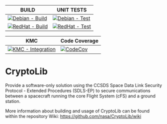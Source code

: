| BUILD | UNIT TESTS | 
| ----- | ---------- |
| [![Debian - Build](https://github.com/rjbrown2/CryptoLib/actions/workflows/debian-build.yml/badge.svg)](https://github.com/rjbrown2/CryptoLib/actions/workflows/debian-build.yml) | [![Debian - Test](https://github.com/rjbrown2/CryptoLib/actions/workflows/debian-test.yml/badge.svg)](https://github.com/rjbrown2/CryptoLib/actions/workflows/debian-test.yml) |
| [![RedHat - Build](https://github.com/rjbrown2/CryptoLib/actions/workflows/redhat-build.yml/badge.svg)](https://github.com/rjbrown2/CryptoLib/actions/workflows/redhat-build.yml) | [![RedHat - Test](https://github.com/rjbrown2/CryptoLib/actions/workflows/redhat-test.yml/badge.svg)](https://github.com/rjbrown2/CryptoLib/actions/workflows/redhat-test.yml) | 

| KMC | Code Coverage | 
| --- | ------------- |
| [![KMC - Integration](https://github.com/rjbrown2/CryptoLib/actions/workflows/kmc-mdb-test.yml/badge.svg)](https://github.com/rjbrown2/CryptoLib/actions/workflows/kmc-mdb-test.yml) | [![CodeCov](https://codecov.io/gh/nasa/CryptoLib/branch/collab_main/graph/badge.svg?token=KCOMCQO0ZU)](https://codecov.io/gh/nasa/CryptoLib) |

# CryptoLib

Provide a software-only solution using the CCSDS Space Data Link Security Protocol - Extended Procedures (SDLS-EP) to secure communications between a spacecraft running the core Flight System (cFS) and a ground station.

More information about building and usage of CryptoLib can be found within the repository Wiki:
https://github.com/nasa/CryptoLib/wiki
